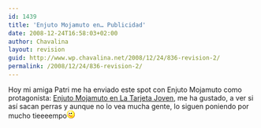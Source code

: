 ```yaml
---
id: 1439
title: 'Enjuto Mojamuto en… Publicidad'
date: 2008-12-24T16:58:03+02:00
author: Chavalina
layout: revision
guid: http://www.wp.chavalina.net/2008/12/24/836-revision-2/
permalink: /2008/12/24/836-revision-2/
---
```

Hoy mi amiga Patri me ha enviado este spot con Enjuto Mojamuto como protagonista: <a href="http://www.madridmas26.com/enjuto/" target="_blank">Enjuto Mojamuto en La Tarjeta Joven</a>, me ha gustado, a ver si as&iacute; sacan perras y aunque no lo vea mucha gente, lo siguen poniendo por mucho tieeeempo![emo](/imagenes/emoticonos/guino.gif)